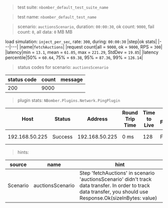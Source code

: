 > test suite: `nbomber_default_test_suite_name`

> test name: `nbomber_default_test_name`

> scenario: `auctionsScenario`, duration: `00:00:30`, ok count: `9000`, fail count: `0`, all data: `0` MB MB

load simulation: `inject_per_sec`, rate: `300`, during: `00:00:30`
|step|ok stats|
|---|---|
|name|`fetchAuctions`|
|request count|all = `9000`, ok = `9000`, RPS = `300`|
|latency|min = `13.1`, mean = `61.05`, max = `221.29`, StdDev = `19.85`|
|latency percentile|50% = `60.64`, 75% = `69.38`, 95% = `87.36`, 99% = `126.14`|
> status codes for scenario: `auctionsScenario`

|status code|count|message|
|---|---|---|
|200|9000||

> plugin stats: `NBomber.Plugins.Network.PingPlugin`

|Host|Status|Address|Round Trip Time|Time to Live|Don't Fragment|Buffer Size|
|---|---|---|---|---|---|---|
|192.168.50.225|Success|192.168.50.225|0 ms|128|False|32 bytes|

> hints:

|source|name|hint|
|---|---|---|
|Scenario|auctionsScenario|Step 'fetchAuctions' in scenario 'auctionsScenario' didn't track data transfer. In order to track data transfer, you should use Response.Ok(sizeInBytes: value)|
